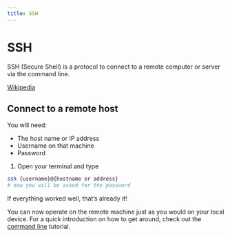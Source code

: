 ```yaml
---
title: SSH
---
```


# SSH

SSH (Secure Shell) is a protocol to connect to a remote computer or server via the command line.

[Wikipedia](https://en.wikipedia.org/wiki/SSH_(Secure_Shell))

## Connect to a remote host

You will need:
- The host name or IP address
- Username on that machine
- Password

1. Open your terminal and type
```bash
ssh {username}@{hostname or address}
# now you will be asked for the password
```
If everything worked well, that’s already it!

You can now operate on the remote machine just as you would on your local device.
For a quick introduction on how to get around, check out the [command line](CommandLine.md) tutorial.
